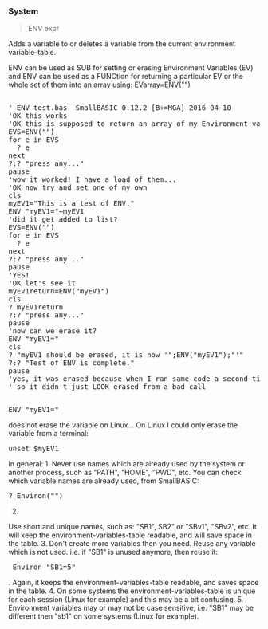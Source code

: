 ### System

> ENV expr

Adds a variable to or deletes a variable from the current environment variable-table.

ENV can be used as SUB for setting or erasing Environment Variables (EV) and ENV can be used as a FUNCtion for returning a particular EV or the whole set of them into an array using:
EVarray=ENV("")
<pre>

' ENV test.bas  SmallBASIC 0.12.2 [B+=MGA] 2016-04-10
'OK this works
'OK this is supposed to return an array of my Environment variables
EVS=ENV("")
for e in EVS
  ? e
next
?:? "press any..."
pause
'wow it worked! I have a load of them...
'OK now try and set one of my own
cls
myEV1="This is a test of ENV."
ENV "myEV1="+myEV1
'did it get added to list?
EVS=ENV("")
for e in EVS
  ? e
next
?:? "press any..."
pause
'YES!
'OK let's see it
myEV1return=ENV("myEV1")
cls
? myEV1return
?:? "press any..."
pause
'now can we erase it?
ENV "myEV1="
cls
? "myEV1 should be erased, it is now '";ENV("myEV1");"'"
?:? "Test of ENV is complete."
pause
'yes, it was erased because when I ran same code a second time, it wasn't there THEN!
' so it didn't just LOOK erased from a bad call

</pre>

<pre>
ENV "myEV1="
</pre>
 does not erase the variable on Linux...
On Linux I could only erase the variable from a terminal:
<pre>
unset $myEV1
</pre>

In general:
1. 
Never use names which are already used by the system or another process, such as "PATH", "HOME", "PWD", etc.
You can check which variable names are already used, from SmallBASIC:
<pre>
? Environ("")
</pre>

2. 
Use short and unique names, such as: "SB1", SB2" or "SBv1", "SBv2", etc.
It will keep the environment-variables-table readable, and will save space in the table.
3.
Don't create more variables then you need. Reuse any variable which is not used.
i.e. if "SB1" is unused anymore, then reuse it: <pre>
Environ "SB1=5"
</pre>
.
Again, it keeps the environment-variables-table readable, and saves space in the table.
4. 
On some systems the environment-variables-table is unique for each session (Linux for example) and this may be a bit confusing.
5.
Environment variables may or may not be case sensitive, i.e. "SB1" may be different then "sb1" on some systems (Linux for example).
